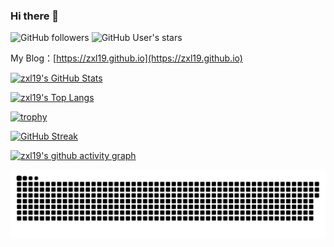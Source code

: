 ### Hi there 👋

![GitHub followers](https://img.shields.io/github/followers/zxl19?style=social) ![GitHub User's stars](https://img.shields.io/github/stars/zxl19?style=social)

My Blog：[https://zxl19.github.io](https://zxl19.github.io)

[![zxl19's GitHub Stats](https://github-readme-stats.vercel.app/api?username=zxl19&count_private=true&show_icons=true&theme=prussian)](https://github.com/anuraghazra/github-readme-stats)

[![zxl19's Top Langs](https://github-readme-stats.vercel.app/api/top-langs/?username=zxl19&langs_count=6&layout=compact&theme=prussian)](https://github.com/anuraghazra/github-readme-stats)

[![trophy](https://github-profile-trophy.vercel.app/?username=zxl19&column=4&theme=algolia&margin-w=20&margin-h=20)](https://github.com/ryo-ma/github-profile-trophy)

[![GitHub Streak](https://github-readme-streak-stats.herokuapp.com?user=zxl19&theme=prussian)](https://git.io/streak-stats)

[![zxl19's github activity graph](https://activity-graph.herokuapp.com/graph?username=zxl19&theme=react-dark)](https://github.com/ashutosh00710/github-readme-activity-graph)

![github-contribution-grid-snake](https://raw.githubusercontent.com/zxl19/zxl19/output/github-contribution-grid-snake.svg)

<!--
**zxl19/zxl19** is a ✨ _special_ ✨ repository because its `README.md` (this file) appears on your GitHub profile.

Here are some ideas to get you started:

- 🔭 I’m currently working on ...
- 🌱 I’m currently learning ...
- 👯 I’m looking to collaborate on ...
- 🤔 I’m looking for help with ...
- 💬 Ask me about ...
- 📫 How to reach me: ...
- 😄 Pronouns: ...
- ⚡ Fun fact: ...
-->
